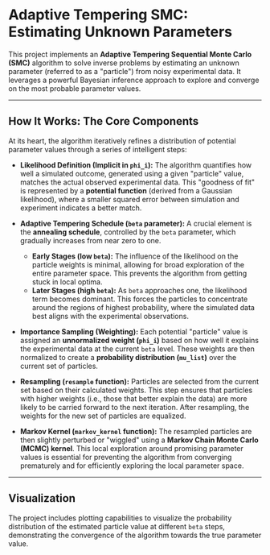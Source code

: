 # Adaptive Tempering SMC: Estimating Unknown Parameters

This project implements an **Adaptive Tempering Sequential Monte Carlo (SMC)** algorithm to solve inverse problems by estimating an unknown parameter (referred to as a "particle") from noisy experimental data. It leverages a powerful Bayesian inference approach to explore and converge on the most probable parameter values.

---

## How It Works: The Core Components

At its heart, the algorithm iteratively refines a distribution of potential parameter values through a series of intelligent steps:

* **Likelihood Definition (Implicit in `phi_i`):**
    The algorithm quantifies how well a simulated outcome, generated using a given "particle" value, matches the actual observed experimental data. This "goodness of fit" is represented by a **potential function** (derived from a Gaussian likelihood), where a smaller squared error between simulation and experiment indicates a better match.

* **Adaptive Tempering Schedule (`beta` parameter):**
    A crucial element is the **annealing schedule**, controlled by the `beta` parameter, which gradually increases from near zero to one.
    * **Early Stages (low `beta`):** The influence of the likelihood on the particle weights is minimal, allowing for broad exploration of the entire parameter space. This prevents the algorithm from getting stuck in local optima.
    * **Later Stages (high `beta`):** As `beta` approaches one, the likelihood term becomes dominant. This forces the particles to concentrate around the regions of highest probability, where the simulated data best aligns with the experimental observations.

* **Importance Sampling (Weighting):**
    Each potential "particle" value is assigned an **unnormalized weight (`phi_i`)** based on how well it explains the experimental data at the current `beta` level. These weights are then normalized to create a **probability distribution (`mu_list`)** over the current set of particles.

* **Resampling (`resample` function):**
    Particles are selected from the current set based on their calculated weights. This step ensures that particles with higher weights (i.e., those that better explain the data) are more likely to be carried forward to the next iteration. After resampling, the weights for the new set of particles are equalized.

* **Markov Kernel (`markov_kernel` function):**
    The resampled particles are then slightly perturbed or "wiggled" using a **Markov Chain Monte Carlo (MCMC) kernel**. This local exploration around promising parameter values is essential for preventing the algorithm from converging prematurely and for efficiently exploring the local parameter space.

---

## Visualization

The project includes plotting capabilities to visualize the probability distribution of the estimated particle value at different `beta` steps, demonstrating the convergence of the algorithm towards the true parameter value.
